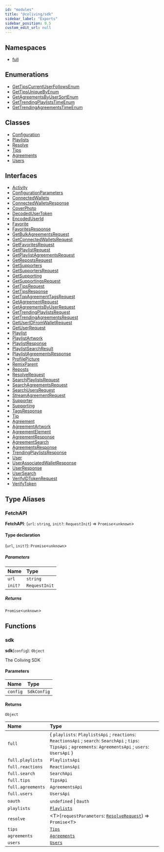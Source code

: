 ```yaml
---
id: "modules"
title: "@coliving/sdk"
sidebar_label: "Exports"
sidebar_position: 0.5
custom_edit_url: null
---
```


## Namespaces

- [full](namespaces/full.md)

## Enumerations

- [GetTipsCurrentUserFollowsEnum](enums/GetTipsCurrentUserFollowsEnum.md)
- [GetTipsUniqueByEnum](enums/GetTipsUniqueByEnum.md)
- [GetAgreementsByUserSortEnum](enums/GetAgreementsByUserSortEnum.md)
- [GetTrendingPlaylistsTimeEnum](enums/GetTrendingPlaylistsTimeEnum.md)
- [GetTrendingAgreementsTimeEnum](enums/GetTrendingAgreementsTimeEnum.md)

## Classes

- [Configuration](classes/Configuration.md)
- [Playlists](classes/PlaylistsApi.md)
- [Resolve](classes/ResolveApi.md)
- [Tips](classes/TipsApi.md)
- [Agreements](classes/AgreementsApi.md)
- [Users](classes/UsersApi.md)

## Interfaces

- [Activity](interfaces/Activity.md)
- [ConfigurationParameters](interfaces/ConfigurationParameters.md)
- [ConnectedWallets](interfaces/ConnectedWallets.md)
- [ConnectedWalletsResponse](interfaces/ConnectedWalletsResponse.md)
- [CoverPhoto](interfaces/CoverPhoto.md)
- [DecodedUserToken](interfaces/DecodedUserToken.md)
- [EncodedUserId](interfaces/EncodedUserId.md)
- [Favorite](interfaces/Favorite.md)
- [FavoritesResponse](interfaces/FavoritesResponse.md)
- [GetBulkAgreementsRequest](interfaces/GetBulkAgreementsRequest.md)
- [GetConnectedWalletsRequest](interfaces/GetConnectedWalletsRequest.md)
- [GetFavoritesRequest](interfaces/GetFavoritesRequest.md)
- [GetPlaylistRequest](interfaces/GetPlaylistRequest.md)
- [GetPlaylistAgreementsRequest](interfaces/GetPlaylistAgreementsRequest.md)
- [GetRepostsRequest](interfaces/GetRepostsRequest.md)
- [GetSupporters](interfaces/GetSupporters.md)
- [GetSupportersRequest](interfaces/GetSupportersRequest.md)
- [GetSupporting](interfaces/GetSupporting.md)
- [GetSupportingsRequest](interfaces/GetSupportingsRequest.md)
- [GetTipsRequest](interfaces/GetTipsRequest.md)
- [GetTipsResponse](interfaces/GetTipsResponse.md)
- [GetTopAgreementTagsRequest](interfaces/GetTopAgreementTagsRequest.md)
- [GetAgreementRequest](interfaces/GetAgreementRequest.md)
- [GetAgreementsByUserRequest](interfaces/GetAgreementsByUserRequest.md)
- [GetTrendingPlaylistsRequest](interfaces/GetTrendingPlaylistsRequest.md)
- [GetTrendingAgreementsRequest](interfaces/GetTrendingAgreementsRequest.md)
- [GetUserIDFromWalletRequest](interfaces/GetUserIDFromWalletRequest.md)
- [GetUserRequest](interfaces/GetUserRequest.md)
- [Playlist](interfaces/Playlist.md)
- [PlaylistArtwork](interfaces/PlaylistArtwork.md)
- [PlaylistResponse](interfaces/PlaylistResponse.md)
- [PlaylistSearchResult](interfaces/PlaylistSearchResult.md)
- [PlaylistAgreementsResponse](interfaces/PlaylistAgreementsResponse.md)
- [ProfilePicture](interfaces/ProfilePicture.md)
- [RemixParent](interfaces/RemixParent.md)
- [Reposts](interfaces/Reposts.md)
- [ResolveRequest](interfaces/ResolveRequest.md)
- [SearchPlaylistsRequest](interfaces/SearchPlaylistsRequest.md)
- [SearchAgreementsRequest](interfaces/SearchAgreementsRequest.md)
- [SearchUsersRequest](interfaces/SearchUsersRequest.md)
- [StreamAgreementRequest](interfaces/StreamAgreementRequest.md)
- [Supporter](interfaces/Supporter.md)
- [Supporting](interfaces/Supporting.md)
- [TagsResponse](interfaces/TagsResponse.md)
- [Tip](interfaces/Tip.md)
- [Agreement](interfaces/Agreement.md)
- [AgreementArtwork](interfaces/AgreementArtwork.md)
- [AgreementElement](interfaces/AgreementElement.md)
- [AgreementResponse](interfaces/AgreementResponse.md)
- [AgreementSearch](interfaces/AgreementSearch.md)
- [AgreementsResponse](interfaces/AgreementsResponse.md)
- [TrendingPlaylistsResponse](interfaces/TrendingPlaylistsResponse.md)
- [User](interfaces/User.md)
- [UserAssociatedWalletResponse](interfaces/UserAssociatedWalletResponse.md)
- [UserResponse](interfaces/UserResponse.md)
- [UserSearch](interfaces/UserSearch.md)
- [VerifyIDTokenRequest](interfaces/VerifyIDTokenRequest.md)
- [VerifyToken](interfaces/VerifyToken.md)

## Type Aliases

### FetchAPI

 **FetchAPI**: (`url`: `string`, `init?`: `RequestInit`) => `Promise`<`unknown`\>

#### Type declaration

(`url`, `init?`): `Promise`<`unknown`\>

##### Parameters

| Name | Type |
| :------ | :------ |
| `url` | `string` |
| `init?` | `RequestInit` |

##### Returns

`Promise`<`unknown`\>

## Functions

### sdk

**sdk**(`config`): `Object`

The Coliving SDK

#### Parameters

| Name | Type |
| :------ | :------ |
| `config` | `SdkConfig` |

#### Returns

`Object`

| Name | Type |
| :------ | :------ |
| `full` | { `playlists`: `PlaylistsApi` ; `reactions`: `ReactionsApi` ; `search`: `SearchApi` ; `tips`: `TipsApi` ; `agreements`: `AgreementsApi` ; `users`: `UsersApi`  } |
| `full.playlists` | `PlaylistsApi` |
| `full.reactions` | `ReactionsApi` |
| `full.search` | `SearchApi` |
| `full.tips` | `TipsApi` |
| `full.agreements` | `AgreementsApi` |
| `full.users` | `UsersApi` |
| `oauth` | `undefined` \| `Oauth` |
| `playlists` | [`Playlists`](classes/PlaylistsApi.md) |
| `resolve` | <T\>(`requestParameters`: [`ResolveRequest`](interfaces/ResolveRequest.md)) => `Promise`<`T`\> |
| `tips` | [`Tips`](classes/TipsApi.md) |
| `agreements` | [`Agreements`](classes/AgreementsApi.md) |
| `users` | [`Users`](classes/UsersApi.md) |

